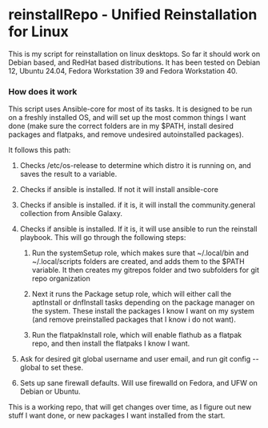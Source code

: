 # reinstallRepo - Unified Reinstallation for Linux

This is my script for reinstallation on linux desktops. So far it should work on Debian based, and RedHat based distributions. It has been tested on Debian 12, Ubuntu 24.04, Fedora Workstation 39 and Fedora Workstation 40.



### How does it work

This script uses Ansible-core for most of its tasks. It is designed to be run on a freshly installed OS, and will set up the most common things I want done (make sure the correct folders are in my $PATH, install desired packages and flatpaks, and remove undesired autoinstalled packages).



It follows this path:

1. Checks /etc/os-release to determine which distro it is running on, and saves the result to a variable.

2. Checks if ansible is installed. If not it will install ansible-core

3. Checks if ansible is installed. if it is, it will install the community.general collection from Ansible Galaxy.

4. Checks if ansible is installed. If it is, it will use ansible to run the reinstall playbook. This will go through the following steps:
   
   1. Run the systemSetup role, which makes sure that ~/.local/bin and ~/.local/scripts folders are created, and adds them to the $PATH variable. It then creates my gitrepos folder and two subfolders for git repo organization
   
   2. Next it runs the Package setup role, which will either call the aptInstall or dnfInstall tasks depending on the package manager on the system. These install the packages I know I want on my system (and remove preinstalled packages that I know i do not want).
   
   3. Run the flatpakInstall role, which will enable flathub as a flatpak repo, and then install the flatpaks I know I want.

5. Ask for desired git global username and user email, and run git config --global to set these.

6. Sets up sane firewall defaults. Will use firewalld on Fedora, and UFW on Debian or Ubuntu.



This is a working repo, that will get changes over time, as I figure out new stuff I want done, or new packages I want installed from the start.
